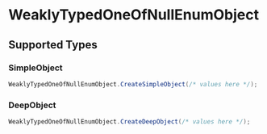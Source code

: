 # WeaklyTypedOneOfNullEnumObject


## Supported Types

### SimpleObject

```csharp
WeaklyTypedOneOfNullEnumObject.CreateSimpleObject(/* values here */);
```

### DeepObject

```csharp
WeaklyTypedOneOfNullEnumObject.CreateDeepObject(/* values here */);
```
